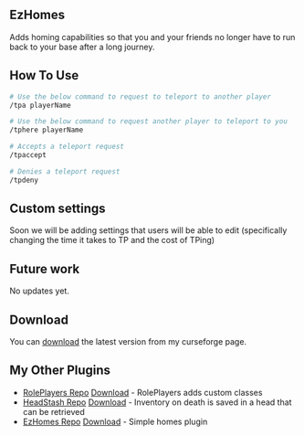## EzHomes
Adds homing capabilities so that you and your friends no longer have to run back to your base after a long journey.

## How To Use

```bash
# Use the below command to request to teleport to another player
/tpa playerName

# Use the below command to request another player to teleport to you
/tphere playerName

# Accepts a teleport request
/tpaccept

# Denies a teleport request
/tpdeny
```

## Custom settings
Soon we will be adding settings that users will be able to edit (specifically changing the time it takes to TP and the cost of TPing)

## Future work
No updates yet.

## Download

You can [download](https://www.curseforge.com/minecraft/bukkit-plugins/teepeerequests) the latest version from my curseforge page.

## My Other Plugins

- [RolePlayers Repo](https://github.com/Kasej01/RolePlayers) [Download](https://www.curseforge.com/minecraft/bukkit-plugins/teepeerequests) - RolePlayers adds custom classes
- [HeadStash Repo](https://github.com/Kasej01/HeadStash) [Download](https://www.curseforge.com/minecraft/bukkit-plugins/headstash) - Inventory on death is saved in a head that can be retrieved
- [EzHomes Repo](https://github.com/KaseJ01/EzHomes) [Download](https://www.curseforge.com/minecraft/bukkit-plugins/ezhomes) - Simple homes plugin
